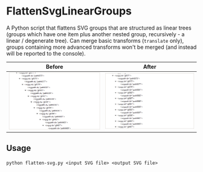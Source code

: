 # FlattenSvgLinearGroups

A Python script that flattens SVG groups that are structured as linear trees (groups which have one item plus another nested group, recursively - a linear / degenerate tree).
Can merge basic transforms (`translate` only), groups containing more advanced transforms won't be merged (and instead will be reported to the console).

| Before                     | After                     |
|----------------------------|---------------------------|
| ![Before](docs/before.png) | ![Before](docs/after.png) |

## Usage
```
python flatten-svg.py <input SVG file> <output SVG file>
```
